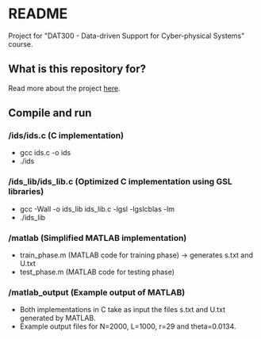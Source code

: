 # README #

Project for "DAT300 - Data-driven Support for Cyber-physical Systems" course.

## What is this repository for? ##

Read more about the project [here](https://vtaxiarchis.wordpress.com/projects-ids).

## Compile and run ##

### /ids/ids.c (C implementation) ###
* gcc ids.c -o ids
* ./ids

### /ids_lib/ids_lib.c (Optimized C implementation using GSL libraries) ###
* gcc -Wall -o ids_lib ids_lib.c -lgsl -lgslcblas -lm
* ./ids_lib

### /matlab (Simplified MATLAB implementation) ###
* train_phase.m (MATLAB code for training phase) -> generates s.txt and U.txt
* test_phase.m (MATLAB code for testing phase)

### /matlab_output (Example output of MATLAB) ###
* Both implementations in C take as input the files s.txt and U.txt generated by MATLAB.
* Example output files for N=2000, L=1000, r=29 and theta=0.0134.

